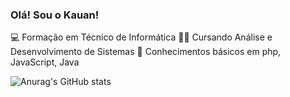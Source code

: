 ### Olá! Sou o Kauan!

💻 Formação em Técnico de Informática
🧑‍🎓 Cursando Análise e Desenvolvimento de Sistemas
🧠 Conhecimentos básicos em php, JavaScript, Java

![Anurag's GitHub stats](https://github-readme-stats.vercel.app/api?username=Kauan-13&show_icons=true&btheme=city_lights)
<!--
**Kauan-13/Kauan-13** is a ✨ _special_ ✨ repository because its `README.md` (this file) appears on your GitHub profile.

Here are some ideas to get you started:

- 🔭 I’m currently working on ...
- 🌱 I’m currently learning ...
- 👯 I’m looking to collaborate on ...
- 🤔 I’m looking for help with ...
- 💬 Ask me about ...
- 📫 How to reach me: ...
- 😄 Pronouns: ...
- ⚡ Fun fact: ...
-->
